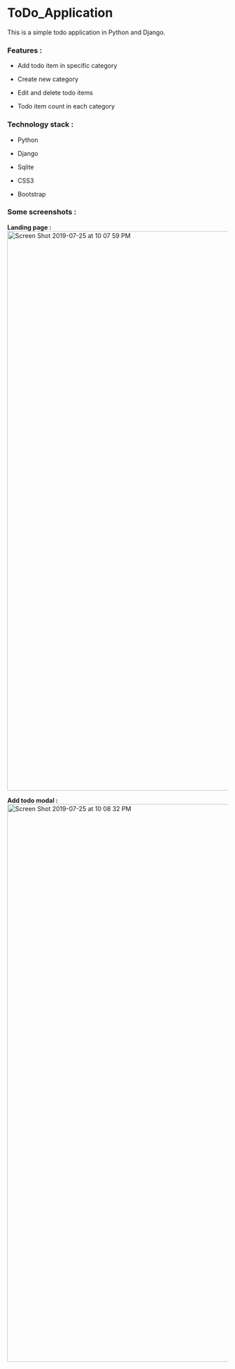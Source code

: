 # ToDo_Application

This is a simple todo application in Python and Django.

### Features :

- Add todo item in specific category

- Create new category

- Edit and delete todo items

- Todo item count in each category


### Technology stack :

- Python

- Django

- Sqlite

- CSS3

- Bootstrap

### Some screenshots :

**Landing page :**
<img width="1279" alt="Screen Shot 2019-07-25 at 10 07 59 PM" src="https://user-images.githubusercontent.com/31779751/61927967-a9e01400-af2b-11e9-83b6-9d29c7e02ba9.png">

**Add todo modal :**
<img width="1275" alt="Screen Shot 2019-07-25 at 10 08 32 PM" src="https://user-images.githubusercontent.com/31779751/61928015-cb410000-af2b-11e9-89b1-6d5f4aad1a46.png">
